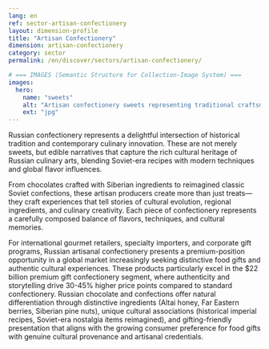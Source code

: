 ```yaml
---
lang: en
ref: sector-artisan-confectionery
layout: dimension-profile
title: "Artisan Confectionery"
dimension: artisan-confectionery
category: sector
permalink: /en/discover/sectors/artisan-confectionery/

# === IMAGES (Semantic Structure for Collection-Image System) ===
images:
  hero:
    name: "sweets"
    alt: "Artisan confectionery sweets representing traditional craftsmanship and premium quality"
    ext: "jpg"
---
```


Russian confectionery represents a delightful intersection of historical tradition and contemporary culinary innovation. These are not merely sweets, but edible narratives that capture the rich cultural heritage of Russian culinary arts, blending Soviet-era recipes with modern techniques and global flavor influences.

From chocolates crafted with Siberian ingredients to reimagined classic Soviet confections, these artisan producers create more than just treats—they craft experiences that tell stories of cultural evolution, regional ingredients, and culinary creativity. Each piece of confectionery represents a carefully composed balance of flavors, techniques, and cultural memories.

For international gourmet retailers, specialty importers, and corporate gift programs, Russian artisanal confectionery presents a premium-position opportunity in a global market increasingly seeking distinctive food gifts and authentic cultural experiences. These products particularly excel in the $22 billion premium gift confectionery segment, where authenticity and storytelling drive 30-45% higher price points compared to standard confectionery. Russian chocolate and confections offer natural differentiation through distinctive ingredients (Altai honey, Far Eastern berries, Siberian pine nuts), unique cultural associations (historical imperial recipes, Soviet-era nostalgia items reimagined), and gifting-friendly presentation that aligns with the growing consumer preference for food gifts with genuine cultural provenance and artisanal credentials.
